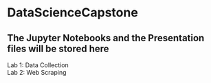 # DataScienceCapstone

## The Jupyter Notebooks and the Presentation files will be stored here

Lab 1: Data Collection <br>
Lab 2: Web Scraping
